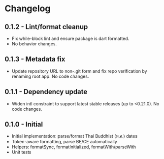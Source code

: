 # Changelog

## 0.1.2 - Lint/format cleanup

- Fix while-block lint and ensure package is dart formatted.
- No behavior changes.

## 0.1.3 - Metadata fix

- Update repository URL to non-.git form and fix repo verification by renaming root app. No code changes.

## 0.1.1 - Dependency update

- Widen intl constraint to support latest stable releases (up to <0.21.0). No code changes.

## 0.1.0 - Initial

- Initial implementation: parse/format Thai Buddhist (พ.ศ.) dates
- Token-aware formatting, parse BE/CE automatically
- Helpers: formatSync, formatInitialized, formatWith/parseWith
- Unit tests
